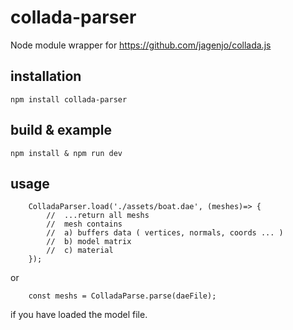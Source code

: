 # collada-parser
Node module wrapper for https://github.com/jagenjo/collada.js


## installation 
`npm install collada-parser`


## build & example
`npm install & npm run dev`


## usage
```
	ColladaParser.load('./assets/boat.dae', (meshes)=> {
		//	...return all meshs
		//	mesh contains 
		//	a) buffers data ( vertices, normals, coords ... )
		//	b) model matrix 
		//	c) material
	});
```

or 

```
	const meshs = ColladaParse.parse(daeFile);
```

if you have loaded the model file.